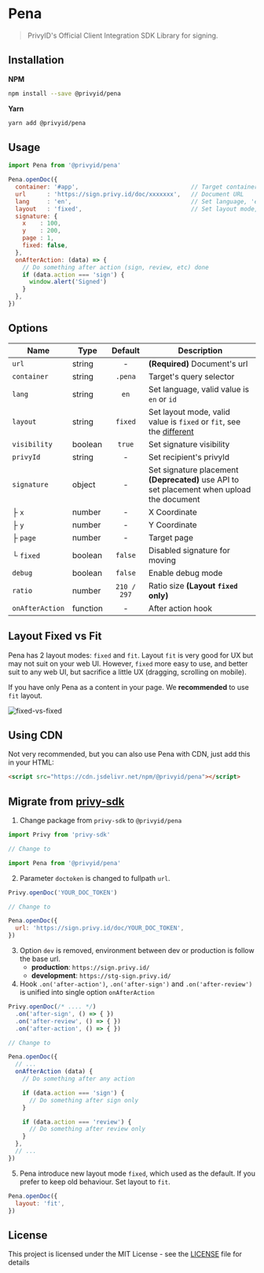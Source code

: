 # Pena

> PrivyID's Official Client Integration SDK Library for signing.

## Installation

**NPM**

```bash
npm install --save @privyid/pena
```

**Yarn**
```bash
yarn add @privyid/pena
```

## Usage

```js
import Pena from '@privyid/pena'

Pena.openDoc({
  container: '#app',                                // Target container
  url      : 'https://sign.privy.id/doc/xxxxxxx',   // Document URL
  lang     : 'en',                                  // Set language, 'en' or 'id'
  layout   : 'fixed',                               // Set layout mode, 'fixed' or 'fit'
  signature: {
    x    : 100,
    y    : 200,
    page : 1,
    fixed: false,
  },
  onAfterAction: (data) => {
    // Do something after action (sign, review, etc) done
    if (data.action === 'sign') {
      window.alert('Signed')
    }
  },
})
```

## Options

| Name            | Type     |   Default   | Description                                                                                                  |
|-----------------|----------|:-----------:|--------------------------------------------------------------------------------------------------------------|
| `url`           | string   |      -      | **(Required)** Document's url                                                                                |
| `container`     | string   |   `.pena`   | Target's query selector                                                                                      |
| `lang`          | string   |    `en`     | Set language, valid value is `en` or `id`                                                                    |
| `layout`        | string   |   `fixed`   | Set layout mode, valid value is `fixed` or `fit`, see the [different][different]                             |
| `visibility`    | boolean  |   `true`    | Set signature visibility                                                                                     |
| `privyId`       | string   |      -      | Set recipient's privyId                                                                                      |
| `signature`     | object   |      -      | Set signature placement<br/> <strong>(Deprecated)</strong> use API to set placement when upload the document |
| ├ `x`           | number   |      -      | X Coordinate                                                                                                 |
| ├ `y`           | number   |      -      | Y Coordinate                                                                                                 |
| ├ `page`        | number   |      -      | Target page                                                                                                  |
| └ `fixed`       | boolean  |   `false`   | Disabled signature for moving                                                                                |
| `debug`         | boolean  |   `false`   | Enable debug mode                                                                                            |
| `ratio`         | number   | `210 / 297` | Ratio size **(Layout `fixed` only)**                                                                         |
| `onAfterAction` | function |      -      | After action hook                                                                                            |

## Layout Fixed vs Fit

Pena has 2 layout modes: `fixed` and `fit`. Layout `fit` is very good for UX but may not suit
on your web UI. However, `fixed` more easy to use, and better suit to any web UI, but sacrifice a little UX (dragging, scrolling on mobile).

If you have only Pena as a content in your page. We **recommended** to use `fit` layout.

![fixed-vs-fixed](https://privy-open-source.github.io/design-system/assets/fixed-vs-fit.8d785873.svg)

## Using CDN

Not very recommended, but you can also use Pena with CDN, just add this in your HTML:

```html
<script src="https://cdn.jsdelivr.net/npm/@privyid/pena"></script>
```

## Migrate from [privy-sdk](https://www.npmjs.com/package/privy-sdk)

1. Change package from `privy-sdk` to `@privyid/pena`
```js
import Privy from 'privy-sdk'

// Change to

import Pena from '@privyid/pena'
```
2. Parameter `doctoken` is changed to fullpath `url`.
```js
Privy.openDoc('YOUR_DOC_TOKEN')

// Change to

Pena.openDoc({
  url: 'https://sign.privy.id/doc/YOUR_DOC_TOKEN',
})
```
3. Option `dev` is removed, environment between dev or production is follow the base url.
    - **production**: `https://sign.privy.id/`
    - **development**: `https://stg-sign.privy.id/`
4. Hook `.on('after-action')`, `.on('after-sign')` and `.on('after-review')` is unified into single option `onAfterAction`
```js
Privy.openDoc(/* .... */)
  .on('after-sign', () => { })
  .on('after-review', () => { })
  .on('after-action', () => { })

// Change to

Pena.openDoc({
  // ...
  onAfterAction (data) {
    // Do something after any action

    if (data.action === 'sign') {
      // Do something after sign only
    }

    if (data.action === 'review') {
      // Do something after review only
    }
  },
  // ...
})
```
5. Pena introduce new layout mode `fixed`, which used as the default. If you prefer to keep old behaviour. Set layout to `fit`.
```js
Pena.openDoc({
  layout: 'fit',
})
```

## License

This project is licensed under the MIT License - see the [LICENSE](/LICENSE) file for details

[different]: #layout-fixed-vs-fit
